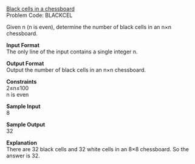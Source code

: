 [Black cells in a chessboard](https://www.codechef.com/problems/BLACKCEL)  
Problem Code: BLACKCEL

Given n (n is even), determine the number of black cells in an n×n chessboard.

**Input Format**  
The only line of the input contains a single integer n.

**Output Format**  
Output the number of black cells in an n×n chessboard.

**Constraints**  
2≤n≤100  
n is even

**Sample Input**   
8

**Sample Output**  
32

**Explanation**  
There are 32 black cells and 32 white cells in an 8×8 chessboard. So the answer is 32.
